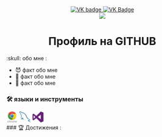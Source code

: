 <div id="badges" align ="center">
  <a href= "https://vk.com/imfrol">
    <img src = "https://img.shields.io/badge/VK-blue?style=for-the-badge&logo=VK&logoColor=white" alt="VK badge"/> 
  </a>

  <a href= "https://mail.google.com/mail/u/0/#inbox">
     <img src = "https://img.shields.io/badge/EMAIL-red?style=for-the-badge&logo=Gmail&logoColor=white" alt="VK Badge"/>
  </a>
</div>

<div id="viewprof" align="center" >
  <img src="https://komarev.com/ghpvc/?username=hustlelikeapredator&style-flat-square&color=blue" alt""/>
</div>

<div id="heythere" align="center">
<h1> Профиль на GITHUB </h1>
</div>
:skull: обо мне :

- :smiling_imp: факт обо мне 
- :japanese_goblin: факт обо мне 
- :ghost: факт обо мне

###  🛠️ языки и инструменты 
<div>
  <img src="https://github.com/devicons/devicon/blob/master/icons/chrome/chrome-original-wordmark.svg" width="30" height="30"/>
  <img src="https://github.com/devicons/devicon/blob/master/icons/mysql/mysql-original.svg" width="30" height="30"/>
  <img src="https://github.com/devicons/devicon/blob/master/icons/visualstudio/visualstudio-plain.svg" width="30" height="30"/>
</div>
### 🏆 Достижения :
